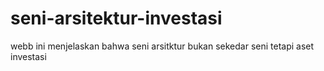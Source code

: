 # seni-arsitektur-investasi
webb ini menjelaskan bahwa seni arsitktur bukan sekedar seni tetapi aset investasi

